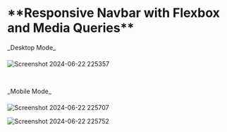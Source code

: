 <h1>**Responsive Navbar with Flexbox and Media Queries**</h1>

<p style="margin-bottom: 20px;">_Desktop Mode_</p>

![Screenshot 2024-06-22 225357](https://github.com/Mrjerson/Res-Nav-Bar/assets/110077138/e5a41058-7e4f-429b-87a5-826f1d21b7f3)

<br>
<p style="margin-bottom: 20px;">_Mobile Mode_</p>

![Screenshot 2024-06-22 225707](https://github.com/Mrjerson/Res-Nav-Bar/assets/110077138/7aedc29c-ab05-44a0-ac26-4a0a49c5ae03)

![Screenshot 2024-06-22 225752](https://github.com/Mrjerson/Res-Nav-Bar/assets/110077138/232c04f5-2f26-479c-8995-064b0e3effc8)

